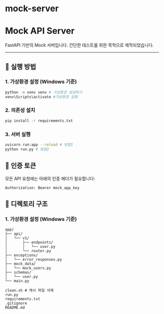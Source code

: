 # mock-server

# Mock API Server

FastAPI 기반의 Mock 서버입니다. 간단한 테스트를 위한 목적으로 제작되었습니다.

---

## 🚀 실행 방법

### 1. 가상환경 설정 (Windows 기준)

```bash
python -m venv venv # 가상환경 생성하기
venv\Scripts\activate #가상환경 실행
```

### 2. 의존성 설치

```bash
pip install -r requirements.txt 
```

### 3. 서버 실행

```bash
uvicorn run:app --reload # 방법1
python run.py # 방법2 
```

## 🔐 인증 토큰
모든 API 요청에는 아래의 인증 헤더가 필요합니다:

```
Authorization: Bearer mock_app_key
```
## 📂 디렉토리 구조
### 1. 가상환경 설정 (Windows 기준)

```
app/
├── api/
│   └── v1/
│       ├── endpoints/
│       │   └── user.py
│       └── router.py
├── exceptions/
│   └── error_responses.py
├── mock_data/
│   └── mock_users.py
├── schemas/
│   └── user.py
└── main.py

clean.sh # 캐시 파일 삭제
run.py
requirements.txt
.gitignore
README.md

```
